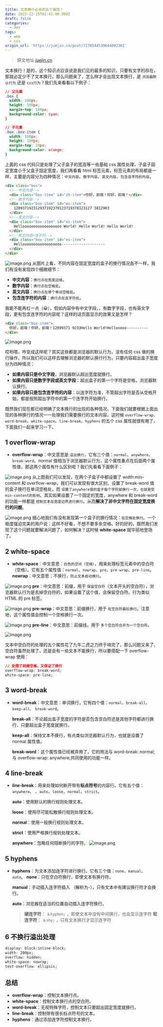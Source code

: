 ```yaml
---
title: 文本换行必会的五个属性！
date: 2022-12-15T01:41:00.000Z
draft: false
categories:
  - dev
tags:
  - web
  - css
origin_url: 'https://juejin.cn/post/7176544539644002361'
---
```

> 原文地址 [juejin.cn](https://juejin.cn/post/7176544539644002361)

文本换行！是的，这个知识点应该说是我们见的最多的知识，只要有文字的存在，那就必定少不了文本换行，那么问题来了，怎么样才会出现文本换行，是 `浏览器默认行为` 还是 `css行为`？我们先来看看以下例子：

```css
// 父元素
.box {
  width: 200px;
  height: 500px;
  margin-top: 100px;
  background-color: cyan;
}

// 子元素
.box .box-item {
  width: 160px;
  height: 100px;
  margin-top: 10px;
  background-color: orange;
}
```

上面的 css 代码只是处理了父子盒子的宽高等一些基础 css 属性处理，子盒子固定宽度小于父盒子固定宽度，我们再看看 html 标签元素，标签元素的布局都是一样，主要是内容分为四种情况：`中文内容`、`数字内容`、`英文内容`、`包含连字符的内容`。

```html
<div class="box">
  <!--中文内容-->
  <div class="box-item" id="zh-item">你好，前端！你好，前端！</div>
  <!--数字内容-->
  <div class="box-item" id="es-item">
    128937192312937192379123719378123127 3812983
  </div>
  <!--英文内容-->
  <div class="box-item" id="es-item">
    Helloooooooooooooooooo World! Hello World! Hello World!
  </div>
  <!--英文内容+连字符-->
  <div class="box-item" id="es-item">
    Helloooooooooooooooooo--------------------
  </div>
</div>
```

![image.png](https://simpleread.oss-cn-guangzhou.aliyuncs.com/sr_z4h5dwe62jlaerah/03dc108c.webp) 从图片上看，不同内容在固定宽度的盒子的换行情况各不一样，我们有没有发现四个细微细节：

- **中文内容**：`换行点在宽度边缘`。
- **数字内容**：`换行点在空格处`。
- **英文内容**：`换行点在单个单词空格处`。
- **包含连字符的内容**：`换行点在连字符处`。

我能不能再杠一点（😀），假如内容中有中文字段，，有数字字段，也有英文字段，更有包含连字符的内容呢？这样的话页面显示的效果又是怎样？

```html
<div class="box-item">
  你好，前端！你好，前端！12899371 9233Hello World!Hellooooo----------
</div>
```

![image.png](https://simpleread.oss-cn-guangzhou.aliyuncs.com/sr_z4h5dwe62jlaerah/d1a0f783.webp)

哎哟喂，咋变成这样呢？其实这些都是浏览器的默认行为，没有任何 css 做的换行操作，所以我们可以这样去理解浏览器的默认换行行为，只要内容超出盒子宽度分为四种情况：

- **如果内容只是中文字段**，浏览器默认超出宽度就换行。
- **如果内容只是数字字段或英文字段**：超出盒子的第一个字符是空格，浏览器默认换行。
- **如果内容只是包含连字符的内容**：以连字符为准，不管超出字符是否从空格开始，都是按照超出字符中的第一个连字符开始换行。

既然我们现在都已经明确了文本换行的出现的各种情况，下面我们就要根据上面出现的各种换行的情况一一处理我们需要换行的文本内容。这时候 `overflow-wrap`、`word-break`、`white-space`、`line-break`、`hyphens` 的五个 css 属性就很有用了，下面我们一起来学习一下。

## 1 overflow-wrap

- **overflow-wrap**：中文意思是 `溢出换行`，它有三个值：`normal`、`anywhere`、`break-word`。normal 值相当于浏览器默认行为，这个属性重点在后面两个属性值，那这两个属性有什么区别呢？我们先看看下面例子：

![image.png](https://simpleread.oss-cn-guangzhou.aliyuncs.com/sr_z4h5dwe62jlaerah/08ce8bba.webp) 从上图我们可以发现，在两个子盒子中都设置了 width:min-content 和 overflow-wrap，我们可以发现有很大区别，设置了 break-word 值的盒子换行在单词空格处，而 `设置了anywhere值的盒子每个字符就换行一次，也就是受min-content的影响`。其实如果设置了一个固定的宽度，anywhere 和 break-word 的功能一样都是 `控制文本在宽度边界进行换行`。从而**解决了非中文字符在固定宽度换行的问题**。

![image.png](https://simpleread.oss-cn-guangzhou.aliyuncs.com/sr_z4h5dwe62jlaerah/2d6f95f6.webp) 细心地我们有没有发现第一个盒子的换行情况：`在空格处换行`。一个极度强迫完美的用户说：这样不好看，不想不要多余空格。好的好的，既然我们发现了这个问题就要解决问题了，如何解决？这时候 **white-space** 就华丽地登场了。

## 2 white-space

- **white-space**：中文意思：`白色的空间（空格）`，用来处理标签元素中的空白符（空格）。它有五个属性值：`normal`、`nowrap`、`pre`、`pre-wrap`、`pre-line`。 **nowrap**：中文意思：不换行，`防止文本自动换行`。

![image.png](https://simpleread.oss-cn-guangzhou.aliyuncs.com/sr_z4h5dwe62jlaerah/ea35882e.webp) **pre**：中文意思：前缀，用于 `保留空白符`（文本开头的空白符），浏览器默认行为是去掉空白符的，如果设置了这个值，会保留空白符。行为类似 HTML 的 pre 标签。

![image.png](https://simpleread.oss-cn-guangzhou.aliyuncs.com/sr_z4h5dwe62jlaerah/66c9c33b.webp) **pre-wrap**：中文意思：前缀换行，用于 `在空白符最后换行`。注意地，这个属性值会控制一个空格换行一次。

![image.png](https://simpleread.oss-cn-guangzhou.aliyuncs.com/sr_z4h5dwe62jlaerah/c158f898.webp) **pre-line**：中文意思：前缀线，用于 `多个空白符合并为一个空白符`。

![image.png](https://simpleread.oss-cn-guangzhou.aliyuncs.com/sr_z4h5dwe62jlaerah/3a7e5c0b.webp)

文本中空白符的处理的五个属性花了九牛二虎之力终于啃完了，那么问题又来了，空白符虽然处理了，还是会有一些文本不能换行，所以要搭配一下 overflow-wrap 使用：

```css
// 处理了前缀空格，又保证了换行
overflow-wrap: break-word;
white-space: pre-line;
```

## 3 word-break

- **word-break**：中文意思：单词换行，它有四个值：`normal`、`break-all`、`keep-all`、 `break-word`。

  **break-all**：不论超出盒子宽度的字符是否包含空白符还是其他字符都进行换行，只要超出盒子宽度就换行。

  **keep-all**：保持文本不换行，有点类似浏览器默认行为，也就是设置了 normal 属性值。

  **break-word**：这个属性值已经被弃用了，它的用法与 word-break: normal;与 overflow-wrap: anywhere;共同使用的功能一样。

## 4 line-break

- **line-break**：用来处理如何断开带有**标点符号**的内容行。它有五个值： `anywhere`、 、`auto`、`loose`、`normal`、`strict`。

  **auto**：使用默认的换行规则处理文本。

  **loose**：使用尽可能松散换行规则处理文本。

  **normal**：使用一般换行规则处理文本。

  **strict**：使用严格换行规则处理文本。

  **anywhere**：忽略任何阻断换行的字符。 ![image.png](https://simpleread.oss-cn-guangzhou.aliyuncs.com/sr_z4h5dwe62jlaerah/43767b82.webp)

## 5 hyphens

- **hyphens**：为文本添加连字符进行换行。它有三个值：`none`、`manual`、`auto`。 **none**：只在空白符换行，即使文本有换行符。

  **manual**：手动插入连字符插入 ­（解析为-），只有文本中有建议换行符才会换行。

  **auto**：浏览器在适当的位置自动插入连字符换行。

  > **硬连字符**： `＆hyphen;` ，即使文本中没有中间换行，也会显示连字符
  > **软连字符**： `＆shy;` ，只有文本换行才显示连字符
  >

## 6 不换行溢出处理

```css
display: block|inline-block;
width: 200px;
overflow: hidden;
white-space: nowrap;
text-overflow: ellipsis;
```

## 总结

- **overflow-wrap**：控制文本换行点。
- **white-space**：控制文本换行点的空白符。
- **word-break**：无视特殊字符，控制文本只要超出固定宽度就换行。
- **line-break**：控制带有很长标点符号的文本。
- **hyphens**：通过添加连字符控制文本换行。
